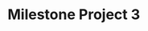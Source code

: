 # Milestone Project 3

<!--

User Stories
As a user I would like:

to add my recipes to my collection
to add other users recipes to my collection
to view other users recipes
to comment on other users recipes
to vote on other users recipes
to sort recipes by different users
to sort recipes by different cuisine
to sort recipes by different ingredient
to sort recipes by different meal type
to view recipes step by step while cooking
to give feedback to the website to help improve the experience

https://github.com/select2/select2-bootstrap-theme

http://jsfiddle.net/omugbdm1/3/
https://www.w3schools.com/css/css_tooltip.asp

https://www.sitesell.com/blog/2017/02/recipe-schema.htmlkno

https://www.codeproject.com/Questions/1185082/How-to-create-input-field-with-a-button-click

https://www.furtherfood.com/submitrecipe/
https://www.bbcgoodfood.com/
https://tastesbetterfromscratch.com
https://www.allrecipes.com
https://www.facebook.com/

-->